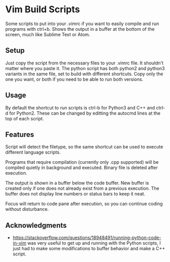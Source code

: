 # Vim Build Scripts

Some scripts to put into your .vimrc if you want to easily compile and run programs with ctrl+b. Shows the output in a buffer at the bottom of the screen, much like Sublime Text or Atom.

## Setup

Just copy the script from the necessary files to your .vimrc file. It shouldn't matter where you paste it. The python script has both python2 and python3 variants in the same file, set to build with different shortcuts. Copy only the one you want, or both if you need to be able to run both versions.

## Usage

By default the shortcut to run scripts is ctrl-b for Python3 and C++ and ctrl-d for Python2. These can be changed by editting the autocmd lines at the top of each script.

## Features

Script will detect the filetype, so the same shortcut can be used to execute different language scripts.

Programs that require compilation (currently only .cpp supported) will be compiled quietly in background and executed. Binary file is deleted after execution.

The output is shown in a buffer below the code buffer. New buffer is created only if one does not already exist from a previous execution. The buffer does not display line numbers or status bars to keep it neat.

Focus will return to code pane after execution, so you can continue coding without disturbance.

## Acknowledgments

* https://stackoverflow.com/questions/18948491/running-python-code-in-vim was very useful to get up and running with the Python scripts, I just had to make some modifications to buffer behavior and make a C++ script.
